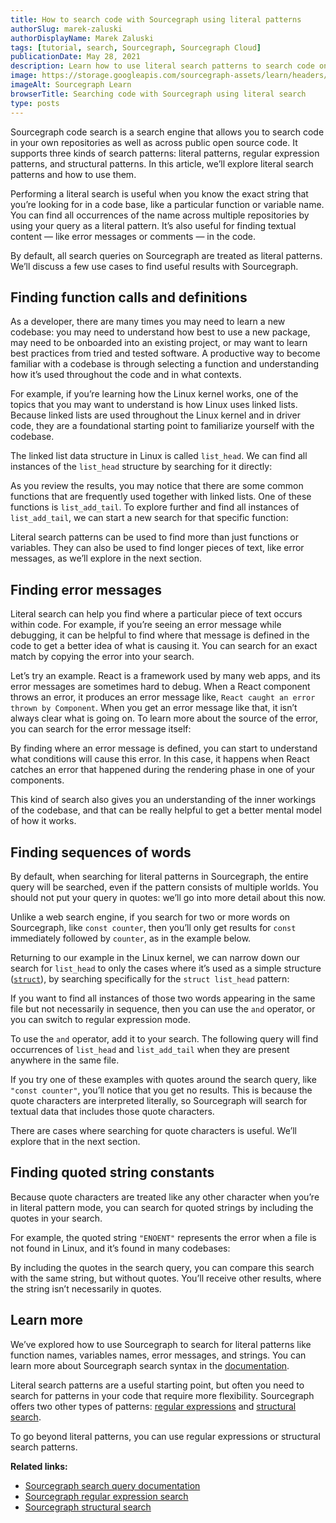 ```yaml
---
title: How to search code with Sourcegraph using literal patterns
authorSlug: marek-zaluski
authorDisplayName: Marek Zaluski
tags: [tutorial, search, Sourcegraph, Sourcegraph Cloud]
publicationDate: May 28, 2021
description: Learn how to use literal search patterns to search code on Sourcegraph.
image: https://storage.googleapis.com/sourcegraph-assets/learn/headers/sourcegraph-learn-02.png
imageAlt: Sourcegraph Learn
browserTitle: Searching code with Sourcegraph using literal search
type: posts
---
```


Sourcegraph code search is a search engine that allows you to search code in your own repositories as well as across public open source code. It supports three kinds of search patterns: literal patterns, regular expression patterns, and structural patterns. In this article, we’ll explore literal search patterns and how to use them.

Performing a literal search is useful when you know the exact string that you’re looking for in a code base, like a particular function or variable name. You can find all occurrences of the name across multiple repositories by using your query as a literal pattern. It’s also useful for finding textual content — like error messages or comments — in the code.

By default, all search queries on Sourcegraph are treated as literal patterns. We’ll discuss a few use cases to find useful results with Sourcegraph.

## Finding function calls and definitions

As a developer, there are many times you may need to learn a new codebase: you may need to understand how best to use a new package, may need to be onboarded into an existing project, or may want to learn best practices from tried and tested software. A productive way to become familiar with a codebase is through selecting a function and understanding how it’s used throughout the code and in what contexts.

For example, if you’re learning how the Linux kernel works, one of the topics that you may want to understand is how Linux uses linked lists. Because linked lists are used throughout the Linux kernel and in driver code, they are a foundational starting point to familiarize yourself with the codebase.

The linked list data structure in Linux is called `list_head`. We can find all instances of the `list_head` structure by searching for it directly:

<SourcegraphSearch query="list_head"/>

As you review the results, you may notice that there are some common functions that are frequently used together with linked lists. One of these functions is `list_add_tail`. To explore further and find all instances of `list_add_tail`, we can start a new search for that specific function:

<SourcegraphSearch query="list_add_tail"/>

Literal search patterns can be used to find more than just functions or variables. They can also be used to find longer pieces of text, like error messages, as we’ll explore in the next section.

## Finding error messages

Literal search can help you find where a particular piece of text occurs within code. For example, if you’re seeing an error message while debugging, it can be helpful to find where that message is defined in the code to get a better idea of what is causing it. You can search for an exact match by copying the error into your search.

Let’s try an example. React is a framework used by many web apps, and its error messages are sometimes hard to debug. When a React component throws an error, it produces an error message like, `React caught an error thrown by Component`. When you get an error message like that, it isn’t always clear what is going on. To learn more about the source of the error, you can search for the error message itself:

<SourcegraphSearch query="React caught an error thrown"/>

By finding where an error message is defined, you can start to understand what conditions will cause this error. In this case, it happens when React catches an error that happened during the rendering phase in one of your components.

This kind of search also gives you an understanding of the inner workings of the codebase, and that can be really helpful to get a better mental model of how it works.

## Finding sequences of words

By default, when searching for literal patterns in Sourcegraph, the entire query will be searched, even if the pattern consists of multiple worlds. You should not put your query in quotes: we’ll go into more detail about this now.

Unlike a web search engine, if you search for two or more words on Sourcegraph, like `const counter`, then you’ll only get results for `const` immediately followed by `counter`, as in the example below.

<SourcegraphSearch query="const counter"/>

Returning to our example in the Linux kernel, we can narrow down our search for `list_head` to only the cases where it’s used as a simple structure ([`struct`][struct]), by searching specifically for the `struct list_head` pattern:

<SourcegraphSearch query="struct list_head"/>

If you want to find all instances of those two words appearing in the same file but not necessarily in sequence, then you can use the `and` operator, or you can switch to regular expression mode.

To use the `and` operator, add it to your search. The following query will find occurrences of `list_head` and `list_add_tail` when they are present anywhere in the same file.

<SourcegraphSearch query="list_head and list_add_tail"/>

If you try one of these examples with quotes around the search query, like `"const counter"`, you’ll notice that you get no results. This is because the quote characters are interpreted literally, so Sourcegraph will search for textual data that includes those quote characters.

There are cases where searching for quote characters is useful. We’ll explore that in the next section.

## Finding quoted string constants

Because quote characters are treated like any other character when you’re in literal pattern mode, you can search for quoted strings by including the quotes in your search.

For example, the quoted string `"ENOENT"` represents the error when a file is not found in Linux, and it’s found in many codebases:

<SourcegraphSearch query='"ENOENT"'/>

By including the quotes in the search query, you can compare this search with the same string, but without quotes. You’ll receive other results, where the string isn’t necessarily in quotes.

<SourcegraphSearch query='ENOENT'/>

## Learn more

We’ve explored how to use Sourcegraph to search for literal patterns like function names, variables names, error messages, and strings. You can learn more about Sourcegraph search syntax in the [documentation].

Literal search patterns are a useful starting point, but often you need to search for patterns in your code that require more flexibility. Sourcegraph offers two other types of patterns: [regular expressions] and [structural search].

To go beyond literal patterns, you can use regular expressions or structural search patterns.

**Related links:**

- [Sourcegraph search query documentation][documentation]
- [Sourcegraph regular expression search][documentation]
- [Sourcegraph structural search][structural search]

[struct]: https://en.wikipedia.org/wiki/Struct_(C_programming_language)
[documentation]: https://docs.sourcegraph.com/code_search/reference/queries
[regular expressions]: https://docs.sourcegraph.com/code_search/reference/queries#regular-expression-search
[structural search]: /how-to-search-with-sourcegraph-using-structural-patterns
